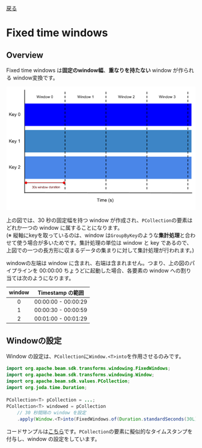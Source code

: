[戻る](../built-in.md)

# Fixed time windows
## Overview
Fixed time windows は**固定のwindow幅**、**重なりを持たない** window が作られる window変換です。

<img src="./figs/fixed-time-windows.png" width=600>


上の図では、30 秒の固定幅を持つ window が作成され、`PCollection`の要素はどれか一つの window に属することになります。  
(※ 縦軸にkeyを取っているのは、window は`GroupByKey`のような**集計処理**と合わせて使う場合が多いためです。集計処理の単位は window と key であるので、上図での一つの長方形に収まるデータの集まりに対して集計処理が行われます。)

windowの左端は window に含まれ、右端は含まれません。つまり、上の図のパイプラインを 00:00:00 ちょうどに起動した場合、各要素の window への割り当ては次のようになります。

|window|Timestamp の範囲    |
|:----:|:-----------------:|
|0     |00:00:00 - 00:00:29|
|1     |00:00:30 - 00:00:59|
|2     |00:01:00 - 00:01:29|

## Windowの設定
Window の設定は、`PCollection`に`Window.<T>into`を作用させるのみです。

```java
import org.apache.beam.sdk.transforms.windowing.FixedWindows;
import org.apache.beam.sdk.transforms.windowing.Window;
import org.apache.beam.sdk.values.PCollection;
import org.joda.time.Duration;

PCollection<T> pCollection = ...;
PCollection<T> windowed = pCollection
    // 30 秒間隔の window を設定
    .apply(Window.<T>into(FixedWindows.of(Duration.standardSeconds(30L))));
```

コードサンプルは[こちら](./codes/fixed.md)です。`PCollection`の要素に擬似的なタイムスタンプを付与し、window の設定をしています。
